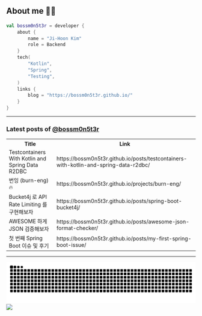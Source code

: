 ## About me 🧑‍💻

```kotlin
val bossm0n5t3r = developer {
    about {
        name = "Ji-Hoon Kim"
        role = Backend
    }
    tech(
        "Kotlin",
        "Spring",
        "Testing",
    )
    links {
        blog = "https://bossm0n5t3r.github.io/"
    }
}
```

---

### Latest posts of [@bossm0n5t3r](https://github.com/bossm0n5t3r)

<table>
  <tr><th>Title</th><th>Link</th></tr>
  <!-- BLOG-POST-LIST:START --><tr><td>Testcontainers With Kotlin and Spring Data R2DBC</td><td>https://bossm0n5t3r.github.io/posts/testcontainers-with-kotlin-and-spring-data-r2dbc/</td></tr><tr><td>번잉 &lpar;burn-eng&rpar; 🔥</td><td>https://bossm0n5t3r.github.io/projects/burn-eng/</td></tr><tr><td>Bucket4j 로 API Rate Limiting 를 구현해보자</td><td>https://bossm0n5t3r.github.io/posts/spring-boot-bucket4j/</td></tr><tr><td>AWESOME 하게 JSON 검증해보자</td><td>https://bossm0n5t3r.github.io/posts/awesome-json-format-checker/</td></tr><tr><td>첫 번째 Spring Boot 이슈 및 후기</td><td>https://bossm0n5t3r.github.io/posts/my-first-spring-boot-issue/</td></tr><!-- BLOG-POST-LIST:END -->
</table>

---

![](https://raw.githubusercontent.com/bossm0n5t3r/bossm0n5t3r/output/github-snake.svg)
![](https://streak-stats.demolab.com?user=bossm0n5t3r)
